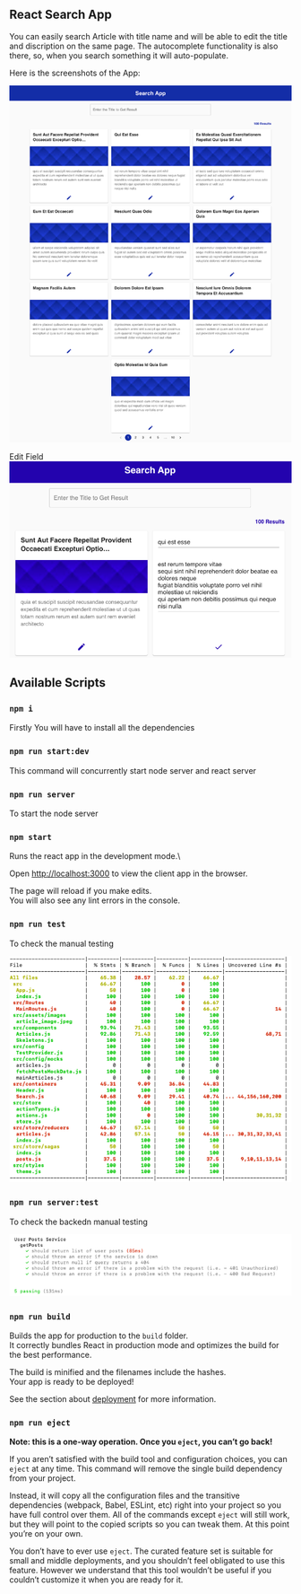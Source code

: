 ## React Search App

You can easily search Article with title name and will be able to edit the title and discription on the same page. The autocomplete functionality is also there, so, when you search something it will auto-populate.

Here is the screenshots of the  App:
<p align="center">
  <img src="./src/assets/images/Search-App.png" />

  Edit Field
  <img src="./src/assets/images/Search-App-Edit.png" />
</p>

## Available Scripts

### `npm i`

Firstly You will have to install all the dependencies

### `npm run start:dev`

This command will concurrently start node server and react server

### `npm run server`

To start the node server

### `npm start`

Runs the react app in the development mode.\

Open [http://localhost:3000](http://localhost:3000) to view the client app in the browser.

The page will reload if you make edits.<br />
You will also see any lint errors in the console.

### `npm run test`

To check the manual testing

<p align="center">
  <img src="./src/assets/images/Front-Coverage.png" />
</p>

### `npm run server:test`

To check the backedn manual testing

<p align="center">
  <img src="./src/assets/images/Backend-Test.png" />
</p>

### `npm run build`

Builds the app for production to the `build` folder.<br />
It correctly bundles React in production mode and optimizes the build for the best performance.

The build is minified and the filenames include the hashes.<br />
Your app is ready to be deployed!

See the section about [deployment](https://facebook.github.io/create-react-app/docs/deployment) for more information.

### `npm run eject`

**Note: this is a one-way operation. Once you `eject`, you can’t go back!**

If you aren’t satisfied with the build tool and configuration choices, you can `eject` at any time. This command will remove the single build dependency from your project.

Instead, it will copy all the configuration files and the transitive dependencies (webpack, Babel, ESLint, etc) right into your project so you have full control over them. All of the commands except `eject` will still work, but they will point to the copied scripts so you can tweak them. At this point you’re on your own.

You don’t have to ever use `eject`. The curated feature set is suitable for small and middle deployments, and you shouldn’t feel obligated to use this feature. However we understand that this tool wouldn’t be useful if you couldn’t customize it when you are ready for it.